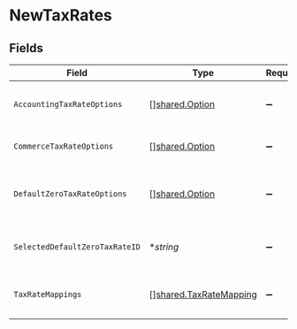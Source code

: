 # NewTaxRates


## Fields

| Field                                                                   | Type                                                                    | Required                                                                | Description                                                             |
| ----------------------------------------------------------------------- | ----------------------------------------------------------------------- | ----------------------------------------------------------------------- | ----------------------------------------------------------------------- |
| `AccountingTaxRateOptions`                                              | [][shared.Option](../../../pkg/models/shared/option.md)                 | :heavy_minus_sign:                                                      | Array of accounting tax rate options.                                   |
| `CommerceTaxRateOptions`                                                | [][shared.Option](../../../pkg/models/shared/option.md)                 | :heavy_minus_sign:                                                      | Array of tax component options.                                         |
| `DefaultZeroTaxRateOptions`                                             | [][shared.Option](../../../pkg/models/shared/option.md)                 | :heavy_minus_sign:                                                      | Default zero tax rate selected for sync.                                |
| `SelectedDefaultZeroTaxRateID`                                          | **string*                                                               | :heavy_minus_sign:                                                      | Default tax rate selected for sync.                                     |
| `TaxRateMappings`                                                       | [][shared.TaxRateMapping](../../../pkg/models/shared/taxratemapping.md) | :heavy_minus_sign:                                                      | Array of tax component to rate mapppings.                               |